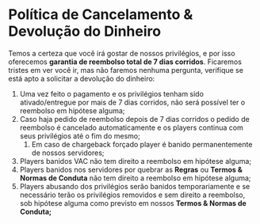 # Política de Cancelamento & Devolução do Dinheiro

Temos a certeza que você irá gostar de nossos privilégios, e por isso oferecemos **garantia de reembolso total de 7 dias corridos**. Ficaremos tristes em ver você ir, mas não faremos nenhuma pergunta, verifique se está apto a solicitar a devolução do dinheiro:

1. Uma vez feito o pagamento e os privilégios tenham sido ativado/entregue por mais de 7 dias corridos, não será possível ter o reembolso em hipótese alguma;
2. Caso haja pedido de reembolso depois de 7 dias corridos o pedido de reembolso é cancelado automaticamente e os players continua com seus privilégios até o fim do mesmo;
   1. Em caso de chargeback forçado player é banido permanentemente de nossos servidores;
3. Players banidos VAC não tem direito a reembolso em hipótese alguma;
4. Players banidos nos servidores por quebrar as **Regras** ou **Termos & Normas de Conduta** não tem direito a reembolso em hipótese alguma;
5. Players abusando dos privilégios serão banidos temporariamente e se necessário terão os privilégios removidos e sem direito a reembolso, sob hipótese alguma como previsto em nossos **Termos & Normas de Conduta;**

